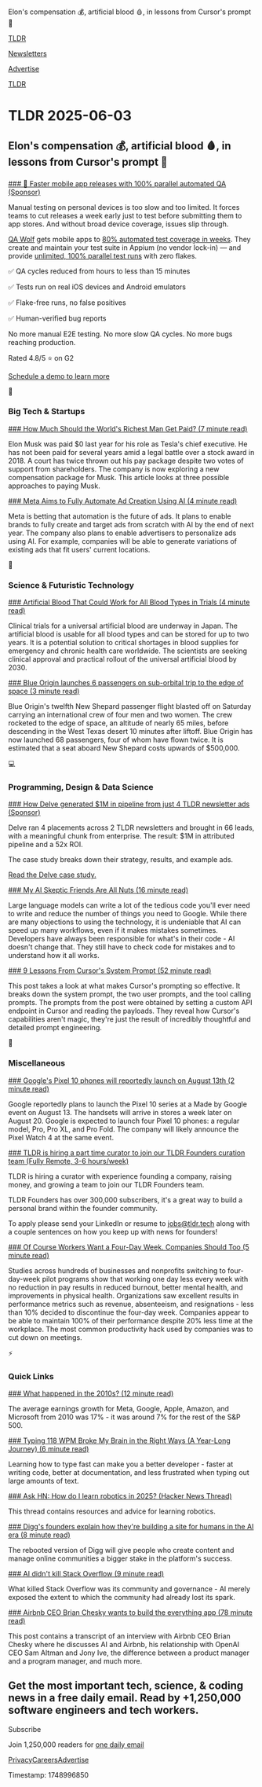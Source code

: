 Elon's compensation 💰, artificial blood 🩸, in lessons from Cursor's prompt 🤖

[TLDR](/)

[Newsletters](/newsletters)

[Advertise](https://advertise.tldr.tech/)

[TLDR](/)

# TLDR 2025-06-03

## Elon's compensation 💰, artificial blood 🩸, in lessons from Cursor's prompt 🤖

### 

[### 🚀 Faster mobile app releases with 100% parallel automated QA (Sponsor)](https://www.qawolf.com?utm_source=tldr&amp;utm_medium=newsletter&amp;utm_campaign=ACQ_All_Demo_Conversions__NewsletterAudience_-_Newsletter_FasterMobileReleases_20250603-None_Experiment-FALSE&amp;utm_term=headline-FasterMobileAppReleasesWith100PercentParallelAutomatedQA&amp;utm_content=FasterMobileReleases_ScheduleADemoToLearnMore_None_Headline%3AFasterMobileAppReleasesWith100PercentParallelAutomatedQA____Newsletter-PrimaryPlacement_20250603_v1_)

Manual testing on personal devices is too slow and too limited. It forces teams to cut releases a week early just to test before submitting them to app stores. And without broad device coverage, issues slip through.

[QA Wolf](https://www.qawolf.com?utm_source=tldr&utm_medium=newsletter&utm_campaign=ACQ_All_Demo_Conversions__NewsletterAudience_-_Newsletter_FasterMobileReleases_20250603-None_Experiment-FALSE&utm_term=body-QAWolf&utm_content=FasterMobileReleases_ScheduleADemoToLearnMore_None_Headline%3AFasterMobileAppReleasesWith100PercentParallelAutomatedQA____Newsletter-PrimaryPlacement_20250603_v1_) gets mobile apps to [80% automated test coverage in weeks](https://www.qawolf.com/how-it-works?utm_source=tldr&utm_medium=newsletter&utm_campaign=ACQ_All_Demo_Conversions__NewsletterAudience_-_Newsletter_FasterMobileReleases_20250603-None_Experiment-FALSE&utm_term=body-QAWolf&utm_content=FasterMobileReleases_ScheduleADemoToLearnMore_None_Headline%3AFasterMobileAppReleasesWith100PercentParallelAutomatedQA____Newsletter-PrimaryPlacement_20250603_v1_). They create and maintain your test suite in Appium (no vendor lock-in) — and provide [unlimited, 100% parallel test runs](https://www.qawolf.com/how-it-works?utm_source=tldr&utm_medium=newsletter&utm_campaign=ACQ_All_Demo_Conversions__NewsletterAudience_-_Newsletter_FasterMobileReleases_20250603-None_Experiment-FALSE&utm_term=body-Unlimited100PercentParallelTestRuns&utm_content=FasterMobileReleases_ScheduleADemoToLearnMore_None_Headline%3AFasterMobileAppReleasesWith100PercentParallelAutomatedQA____Newsletter-PrimaryPlacement_20250603_v1_) with zero flakes.

✅ QA cycles reduced from hours to less than 15 minutes

✅ Tests run on real iOS devices and Android emulators

✅ Flake-free runs, no false positives

✅ Human-verified bug reports

No more manual E2E testing. No more slow QA cycles. No more bugs reaching production.

Rated 4.8/5 ⭐ on G2

[Schedule a demo to learn more](https://www.qawolf.com?utm_source=tldr&utm_medium=newsletter&utm_campaign=ACQ_All_Demo_Conversions__NewsletterAudience_-_Newsletter_FasterMobileReleases_20250603-None_Experiment-FALSE&utm_term=cta-ScheduleADemoToLearnMore&utm_content=FasterMobileReleases_ScheduleADemoToLearnMore_None_Headline%3AFasterMobileAppReleasesWith100PercentParallelAutomatedQA____Newsletter-PrimaryPlacement_20250603_v1_)

📱

### Big Tech & Startups

[### How Much Should the World's Richest Man Get Paid? (7 minute read)](https://www.wsj.com/business/elon-musk-tesla-pay-package-fcd86d99?st=2vtDJs&reflink=desktopwebshare_permalink&utm_source=tldrnewsletter)

Elon Musk was paid $0 last year for his role as Tesla's chief executive. He has not been paid for several years amid a legal battle over a stock award in 2018. A court has twice thrown out his pay package despite two votes of support from shareholders. The company is now exploring a new compensation package for Musk. This article looks at three possible approaches to paying Musk.

[### Meta Aims to Fully Automate Ad Creation Using AI (4 minute read)](https://www.wsj.com/tech/ai/meta-aims-to-fully-automate-ad-creation-using-ai-7d82e249?st=jA6Fqa&reflink=desktopwebshare_permalink&utm_source=tldrnewsletter)

Meta is betting that automation is the future of ads. It plans to enable brands to fully create and target ads from scratch with AI by the end of next year. The company also plans to enable advertisers to personalize ads using AI. For example, companies will be able to generate variations of existing ads that fit users' current locations.

🚀

### Science & Futuristic Technology

[### Artificial Blood That Could Work for All Blood Types in Trials (4 minute read)](https://www.newsweek.com/artificial-blood-japan-all-blood-types-2079654?utm_source=tldrnewsletter)

Clinical trials for a universal artificial blood are underway in Japan. The artificial blood is usable for all blood types and can be stored for up to two years. It is a potential solution to critical shortages in blood supplies for emergency and chronic health care worldwide. The scientists are seeking clinical approval and practical rollout of the universal artificial blood by 2030.

[### Blue Origin launches 6 passengers on sub-orbital trip to the edge of space (3 minute read)](https://www.cbsnews.com/news/blue-origin-launches-six-passengers-on-sub-orbital-trip-to-the-edge-of-space/?utm_source=tldrnewsletter)

Blue Origin's twelfth New Shepard passenger flight blasted off on Saturday carrying an international crew of four men and two women. The crew rocketed to the edge of space, an altitude of nearly 65 miles, before descending in the West Texas desert 10 minutes after liftoff. Blue Origin has now launched 68 passengers, four of whom have flown twice. It is estimated that a seat aboard New Shepard costs upwards of $500,000.

💻

### Programming, Design & Data Science

[### How Delve generated $1M in pipeline from just 4 TLDR newsletter ads (Sponsor)](https://advertise.tldr.tech/case-studies/delve-drives-1m-in-attributed-pipeline-52x-roi-through-tldr-ads/?utm_source=tldr&amp;utm_medium=newsletter&amp;utm_campaign=secondary06032025)

Delve ran 4 placements across 2 TLDR newsletters and brought in 66 leads, with a meaningful chunk from enterprise. The result: $1M in attributed pipeline and a 52x ROI.

The case study breaks down their strategy, results, and example ads.

[Read the Delve case study.](https://advertise.tldr.tech/case-studies/delve-drives-1m-in-attributed-pipeline-52x-roi-through-tldr-ads/?utm_source=tldr&utm_medium=newsletter&utm_campaign=secondary06032025)

[### My AI Skeptic Friends Are All Nuts (16 minute read)](https://fly.io/blog/youre-all-nuts/?utm_source=tldrnewsletter)

Large language models can write a lot of the tedious code you'll ever need to write and reduce the number of things you need to Google. While there are many objections to using the technology, it is undeniable that AI can speed up many workflows, even if it makes mistakes sometimes. Developers have always been responsible for what's in their code - AI doesn't change that. They still have to check code for mistakes and to understand how it all works.

[### 9 Lessons From Cursor's System Prompt (52 minute read)](https://byteatatime.dev/posts/cursor-prompt-analysis/?utm_source=tldrnewsletter)

This post takes a look at what makes Cursor's prompting so effective. It breaks down the system prompt, the two user prompts, and the tool calling prompts. The prompts from the post were obtained by setting a custom API endpoint in Cursor and reading the payloads. They reveal how Cursor's capabilities aren't magic, they're just the result of incredibly thoughtful and detailed prompt engineering.

🎁

### Miscellaneous

[### Google's Pixel 10 phones will reportedly launch on August 13th (2 minute read)](https://www.theverge.com/news/678088/google-pixel-10-release-date-launch-august?utm_source=tldrnewsletter)

Google reportedly plans to launch the Pixel 10 series at a Made by Google event on August 13. The handsets will arrive in stores a week later on August 20. Google is expected to launch four Pixel 10 phones: a regular model, Pro, Pro XL, and Pro Fold. The company will likely announce the Pixel Watch 4 at the same event.

[### TLDR is hiring a part time curator to join our TLDR Founders curation team (Fully Remote, 3-6 hours/week)](mailto:jobs@tldr.tech?utm_source=tldrnewsletter)

TLDR is hiring a curator with experience founding a company, raising money, and growing a team to join our TLDR Founders team.

TLDR Founders has over 300,000 subscribers, it's a great way to build a personal brand within the founder community.

To apply please send your LinkedIn or resume to [jobs@tldr.tech](mailto:jobs@tldr.tech) along with a couple sentences on how you keep up with news for founders!

[### Of Course Workers Want a Four-Day Week. Companies Should Too (5 minute read)](https://www.wsj.com/lifestyle/workplace/of-course-workers-want-a-four-day-week-companies-should-too-0837a0a1?st=nmPfYi&reflink=desktopwebshare_permalink&utm_source=tldrnewsletter)

Studies across hundreds of businesses and nonprofits switching to four-day-week pilot programs show that working one day less every week with no reduction in pay results in reduced burnout, better mental health, and improvements in physical health. Organizations saw excellent results in performance metrics such as revenue, absenteeism, and resignations - less than 10% decided to discontinue the four-day week. Companies appear to be able to maintain 100% of their performance despite 20% less time at the workplace. The most common productivity hack used by companies was to cut down on meetings.

⚡

### Quick Links

[### What happened in the 2010s? (12 minute read)](https://www.strangeloopcanon.com/p/what-happened-in-the-2010s?utm_source=tldrnewsletter)

The average earnings growth for Meta, Google, Apple, Amazon, and Microsoft from 2010 was 17% - it was around 7% for the rest of the S&P 500.

[### Typing 118 WPM Broke My Brain in the Right Ways (A Year-Long Journey) (6 minute read)](https://balaji-amg.surge.sh/blog/typing-118-wpm-brain-rewiring?utm_source=tldrnewsletter)

Learning how to type fast can make you a better developer - faster at writing code, better at documentation, and less frustrated when typing out large amounts of text.

[### Ask HN: How do I learn robotics in 2025? (Hacker News Thread)](https://news.ycombinator.com/item?id=44158353&amp;utm_source=tldrnewsletter)

This thread contains resources and advice for learning robotics.

[### Digg's founders explain how they're building a site for humans in the AI era (8 minute read)](https://techcrunch.com/2025/06/02/diggs-founders-explain-how-theyre-building-a-site-for-humans-in-the-ai-era/?utm_source=tldrnewsletter)

The rebooted version of Digg will give people who create content and manage online communities a bigger stake in the platform's success.

[### AI didn't kill Stack Overflow (9 minute read)](https://www.infoworld.com/article/3993482/ai-didnt-kill-stack-overflow.html?utm_source=tldrnewsletter)

What killed Stack Overflow was its community and governance - AI merely exposed the extent to which the community had already lost its spark.

[### Airbnb CEO Brian Chesky wants to build the everything app (78 minute read)](https://www.theverge.com/decoder-podcast-with-nilay-patel/677324/airbnb-ceo-brian-chesky-services-redesign-app-future-travel?utm_source=tldrnewsletter)

This post contains a transcript of an interview with Airbnb CEO Brian Chesky where he discusses AI and Airbnb, his relationship with OpenAI CEO Sam Altman and Jony Ive, the difference between a product manager and a program manager, and much more.

## Get the most important tech, science, & coding news in a free daily email. Read by +1,250,000 software engineers and tech workers.

Subscribe

Join 1,250,000 readers for [one daily email](/api/latest/tech)

[Privacy](/privacy)[Careers](https://jobs.ashbyhq.com/tldr.tech)[Advertise](/tech/advertise)

Timestamp: 1748996850